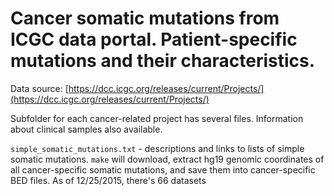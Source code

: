 # Cancer somatic mutations from ICGC data portal. Patient-specific mutations and their characteristics.

Data source: [https://dcc.icgc.org/releases/current/Projects/](https://dcc.icgc.org/releases/current/Projects/)

Subfolder for each cancer-related project has several files. Information about clinical samples also available.

`simple_somatic_mutations.txt` - descriptions and links to lists of simple somatic mutations. `make` will download, extract hg19 genomic coordinates of all cancer-specific somatic mutations, and save them into cancer-specific BED files. As of 12/25/2015, there's 66 datasets